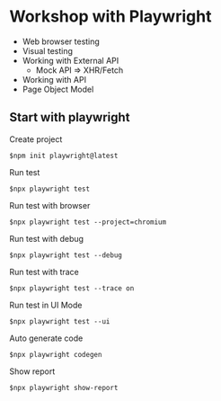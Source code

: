 # Workshop with Playwright
* Web browser testing
* Visual testing
* Working with External API
  * Mock API => XHR/Fetch 
* Working with API
* Page Object Model

## Start with playwright

Create project
```
$npm init playwright@latest
```

Run test
```
$npx playwright test
```

Run test with browser
```
$npx playwright test --project=chromium
```

Run test with debug
```
$npx playwright test --debug
```

Run test with trace
```
$npx playwright test --trace on
```

Run test in UI Mode
```
$npx playwright test --ui
```

Auto generate code
```
$npx playwright codegen
```

Show report
```
$npx playwright show-report
```
